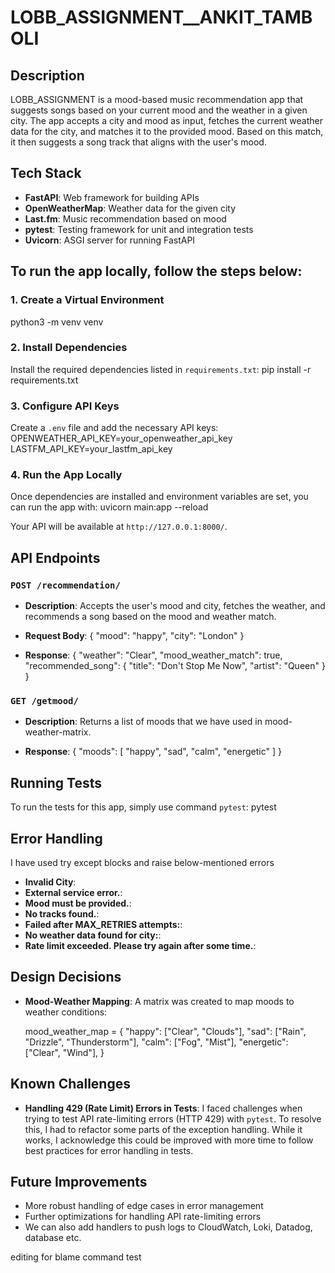 # LOBB_ASSIGNMENT__ANKIT_TAMBOLI

## Description

LOBB_ASSIGNMENT is a mood-based music recommendation app that suggests songs based on your current mood and the weather in a given city. The app accepts a city and mood as input, fetches the current weather data for the city, and matches it to the provided mood. Based on this match, it then suggests a song track that aligns with the user's mood.

## Tech Stack

- **FastAPI**: Web framework for building APIs
- **OpenWeatherMap**: Weather data for the given city
- **Last.fm**: Music recommendation based on mood
- **pytest**: Testing framework for unit and integration tests
- **Uvicorn**: ASGI server for running FastAPI

## To run the app locally, follow the steps below:

### 1. Create a Virtual Environment
python3 -m venv venv


### 2. Install Dependencies
Install the required dependencies listed in `requirements.txt`:
pip install -r requirements.txt


### 3. Configure API Keys
Create a `.env` file and add the necessary API keys:
OPENWEATHER_API_KEY=your_openweather_api_key
LASTFM_API_KEY=your_lastfm_api_key

### 4. Run the App Locally
Once dependencies are installed and environment variables are set, you can run the app with:
uvicorn main:app --reload

Your API will be available at `http://127.0.0.1:8000/`.

## API Endpoints

### `POST /recommendation/`
- **Description**: Accepts the user's mood and city, fetches the weather, and recommends a song based on the mood and weather match.

- **Request Body**:
{
  "mood": "happy",
  "city": "London"
}

- **Response**:
{
  "weather": "Clear",
  "mood_weather_match": true,
  "recommended_song": {
    "title": "Don't Stop Me Now",
    "artist": "Queen"
  }
}


### `GET /getmood/`
- **Description**: Returns a list of moods that we have used in mood-weather-matrix.

- **Response**:
{
  "moods": [
    "happy",
    "sad",
    "calm",
    "energetic"
  ]
}


## Running Tests

To run the tests for this app, simply use command `pytest`:
pytest

## Error Handling

I have used try except blocks and raise below-mentioned errors

- **Invalid City**: 
- **External service error.**: 
- **Mood must be provided.**: 
- **No tracks found.**: 
- **Failed after MAX_RETRIES attempts:**: 
- **No weather data found for city:**: 
- **Rate limit exceeded. Please try again after some time.**: 

## Design Decisions

- **Mood-Weather Mapping**: A matrix was created to map moods to weather conditions:
  
  mood_weather_map = {
      "happy": ["Clear", "Clouds"],
      "sad": ["Rain", "Drizzle", "Thunderstorm"],
      "calm": ["Fog", "Mist"],
      "energetic": ["Clear", "Wind"],
  }
  

## Known Challenges

- **Handling 429 (Rate Limit) Errors in Tests**: I faced challenges when trying to test API rate-limiting errors (HTTP 429) with `pytest`. To resolve this, I had to refactor some parts of the exception handling. While it works, I acknowledge this could be improved with more time to follow best practices for error handling in tests.

## Future Improvements

- More robust handling of edge cases in error management
- Further optimizations for handling API rate-limiting errors
- We can also add handlers to push logs to CloudWatch, Loki, Datadog, database etc.


editing for blame command test